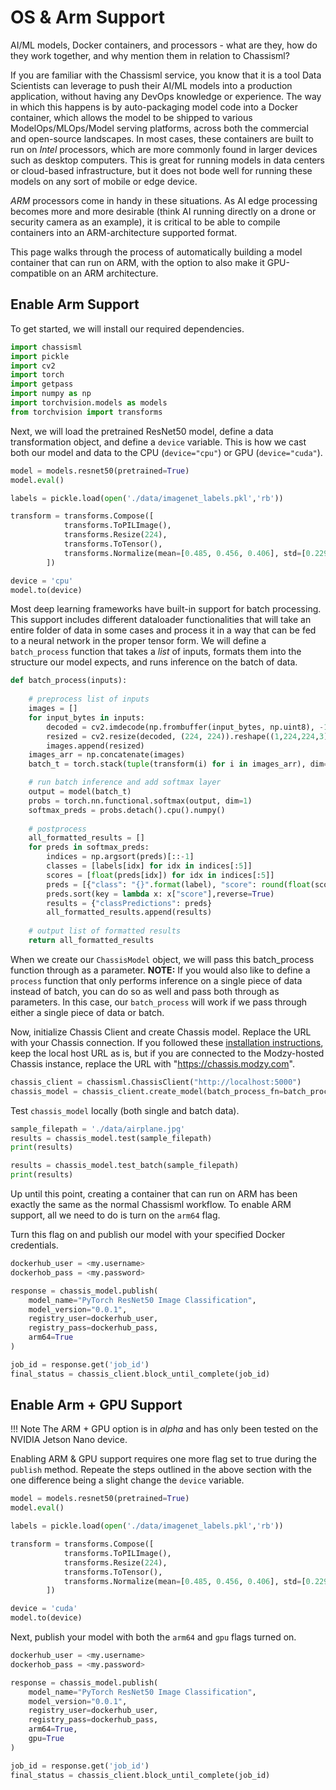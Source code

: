 # OS & Arm Support

AI/ML models, Docker containers, and processors - what are they, how do they work together, and why mention them in relation to Chassisml?

If you are familiar with the Chassisml service, you know that it is a tool Data Scientists can leverage to push their AI/ML models into a production application, without having any DevOps knowledge or experience. The way in which this happens is by auto-packaging model code into a Docker container, which allows the model to be shipped to various ModelOps/MLOps/Model serving platforms, across both the commercial and open-source landscapes. In most cases, these containers are built to run on *Intel* processors, which are more commonly found in larger devices such as desktop computers. This is great for running models in data centers or cloud-based infrastructure, but it does not bode well for running these models on any sort of mobile or edge device.

*ARM* processors come in handy in these situations. As AI edge processing becomes more and more desirable (think AI running directly on a drone or security camera as an example), it is critical to be able to compile containers into an ARM-architecture supported format. 

This page walks through the process of automatically building a model container that can run on ARM, with the option to also make it GPU-compatible on an ARM architecture. 
## Enable Arm Support

To get started, we will install our required dependencies.

```python
import chassisml
import pickle
import cv2
import torch
import getpass
import numpy as np
import torchvision.models as models
from torchvision import transforms
```

Next, we will load the pretrained ResNet50 model, define a data transformation object, and define a `device` variable. This is how we cast both our model and data to the CPU (`device="cpu"`) or GPU (`device="cuda"`).

```python
model = models.resnet50(pretrained=True)
model.eval()

labels = pickle.load(open('./data/imagenet_labels.pkl','rb'))

transform = transforms.Compose([
            transforms.ToPILImage(),
            transforms.Resize(224),
            transforms.ToTensor(),
            transforms.Normalize(mean=[0.485, 0.456, 0.406], std=[0.229, 0.224, 0.225])
        ])        

device = 'cpu'
model.to(device)
```

Most deep learning frameworks have built-in support for batch processing. This support includes different dataloader functionalities that will take an entire folder of data in some cases and process it in a way that can be fed to a neural network in the proper tensor form. We will define a `batch_process` function that takes a *list* of inputs, formats them into the structure our model expects, and runs inference on the batch of data.

```python
def batch_process(inputs):
    
    # preprocess list of inputs
    images = []
    for input_bytes in inputs:
        decoded = cv2.imdecode(np.frombuffer(input_bytes, np.uint8), -1)
        resized = cv2.resize(decoded, (224, 224)).reshape((1,224,224,3))
        images.append(resized)
    images_arr = np.concatenate(images)
    batch_t = torch.stack(tuple(transform(i) for i in images_arr), dim=0).to(device)

    # run batch inference and add softmax layer
    output = model(batch_t)
    probs = torch.nn.functional.softmax(output, dim=1)
    softmax_preds = probs.detach().cpu().numpy()
    
    # postprocess
    all_formatted_results = []
    for preds in softmax_preds: 
        indices = np.argsort(preds)[::-1]
        classes = [labels[idx] for idx in indices[:5]]
        scores = [float(preds[idx]) for idx in indices[:5]]
        preds = [{"class": "{}".format(label), "score": round(float(score),3)} for label, score in zip(classes, scores)]
        preds.sort(key = lambda x: x["score"],reverse=True)
        results = {"classPredictions": preds}
        all_formatted_results.append(results)
    
    # output list of formatted results
    return all_formatted_results
```

When we create our `ChassisModel` object, we will pass this batch_process function through as a parameter. **NOTE:** If you would also like to define a `process` function that only performs inference on a single piece of data instead of batch, you can do so as well and pass both through as parameters. In this case, our `batch_process` will work if we pass through either a single piece of data or batch.

Now, initialize Chassis Client and create Chassis model. Replace the URL with your Chassis connection. If you followed these [installation instructions](https://chassis.ml/tutorials/devops-deploy/), keep the local host URL as is, but if you are connected to the Modzy-hosted Chassis instance, replace the URL with "https://chassis.modzy.com".

```python
chassis_client = chassisml.ChassisClient("http://localhost:5000")
chassis_model = chassis_client.create_model(batch_process_fn=batch_process,batch_size=4)
```

Test `chassis_model` locally (both single and batch data).

```python
sample_filepath = './data/airplane.jpg'
results = chassis_model.test(sample_filepath)
print(results)

results = chassis_model.test_batch(sample_filepath)
print(results)
```

Up until this point, creating a container that can run on ARM has been exactly the same as the normal Chassisml workflow. To enable ARM support, all we need to do is turn on the `arm64` flag.

Turn this flag on and publish our model with your specified Docker credentials.

```python
dockerhub_user = <my.username>
dockerhob_pass = <my.password>

response = chassis_model.publish(
    model_name="PyTorch ResNet50 Image Classification",
    model_version="0.0.1",
    registry_user=dockerhub_user,
    registry_pass=dockerhub_pass,
    arm64=True
)

job_id = response.get('job_id')
final_status = chassis_client.block_until_complete(job_id)
```

## Enable Arm + GPU Support

!!! Note
    The ARM + GPU option is in *alpha* and has only been tested on the NVIDIA Jetson Nano device. 

Enabling ARM & GPU support requires one more flag set to true during the `publish` method. Repeate the steps outlined in the above section with the one difference being a slight change the `device` variable.

```python
model = models.resnet50(pretrained=True)
model.eval()

labels = pickle.load(open('./data/imagenet_labels.pkl','rb'))

transform = transforms.Compose([
            transforms.ToPILImage(),
            transforms.Resize(224),
            transforms.ToTensor(),
            transforms.Normalize(mean=[0.485, 0.456, 0.406], std=[0.229, 0.224, 0.225])
        ])        

device = 'cuda'
model.to(device)
```

Next, publish your model with both the `arm64` and `gpu` flags turned on.

```python
dockerhub_user = <my.username>
dockerhob_pass = <my.password>

response = chassis_model.publish(
    model_name="PyTorch ResNet50 Image Classification",
    model_version="0.0.1",
    registry_user=dockerhub_user,
    registry_pass=dockerhub_pass,
    arm64=True,
    gpu=True
)

job_id = response.get('job_id')
final_status = chassis_client.block_until_complete(job_id)
```